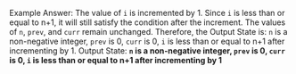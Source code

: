 Example Answer: 
The value of `i` is incremented by 1. Since `i` is less than or equal to n+1, it will still satisfy the condition after the increment. The values of `n`, `prev`, and `curr` remain unchanged. Therefore, the Output State is: `n` is a non-negative integer, `prev` is 0, `curr` is 0, `i` is less than or equal to n+1 after incrementing by 1.
Output State: **`n` is a non-negative integer, `prev` is 0, `curr` is 0, `i` is less than or equal to n+1 after incrementing by 1**